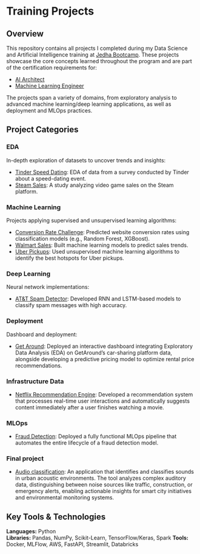 # Training Projects 
## Overview 

This repository contains all projects I completed during my Data Science and Artificial Intelligence training at [Jedha Bootcamp](https://www.jedha.co/). These projects showcase the core concepts learned throughout the program and are part of the certification requirements for:   

- [AI Architect](https://www.francecompetences.fr/recherche/rncp/38777/)
- [Machine Learning Engineer](https://www.francecompetences.fr/recherche/rncp/35288/)

The projects span a variety of domains, from exploratory analysis to advanced machine learning/deep learning applications, as well as deployment and MLOps practices. 

## Project Categories

### EDA
In-depth exploration of datasets to uncover trends and insights:  
- [Tinder Speed Dating](/exploratory-data-analysis/speed-dating/README.md): EDA of data from a survey conducted by Tinder about a speed-dating event.
- [Steam Sales](/exploratory-data-analysis/steam-platform/README.md): A study analyzing video game sales on the Steam platform.

### Machine Learning
Projects applying supervised and unsupervised learning algorithms:  
- [Conversion Rate Challenge](/machine-learning/conversion-rate/README.md): Predicted website conversion rates using classification models (e.g., Random Forest, XGBoost).  
- [Walmart Sales](/machine-learning/walmart-sales/README.md): Built machine learning models to predict sales trends.  
- [Uber Pickups](/machine-learning/uber-pickups/README.md): Used unsupervised machine learning algorithms to identify the best hotspots for Uber pickups.

### Deep Learning
Neural network implementations:    
- [AT&T Spam Detector](/deep-learning/README.md): Developed RNN and LSTM-based models to classify spam messages with high accuracy.  

### Deployment
Dashboard and deployment:
- [Get Around](/deployment/README.md): Deployed an interactive dashboard integrating Exploratory Data Analysis (EDA) on GetAround’s car-sharing platform data, alongside developing a predictive pricing model to optimize rental price recommendations.

### Infrastructure Data
- [Netflix Recommendation Engine](/data-infrastructure/README.md): Developed a recommendation system that processes real-time user interactions and automatically suggests content immediately after a user finishes watching a movie.

### MLOps
- [Fraud Detection](/mlops-pipeline/README.md): Deployed a fully functional MLOps pipeline that automates the entire lifecycle of a fraud detection model.

### Final project
- [Audio classification](/audio-classification/README.md): An application that identifies and classifies sounds in urban acoustic environments. The tool analyzes complex auditory data, distinguishing between noise sources like traffic, construction, or emergency alerts, enabling actionable insights for smart city initiatives and environmental monitoring systems.

## Key Tools & Technologies 

**Languages:** Python  
**Libraries:** Pandas, NumPy, Scikit-Learn, TensorFlow/Keras, Spark
**Tools:** Docker, MLFlow, AWS, FastAPI, Streamlit, Databricks